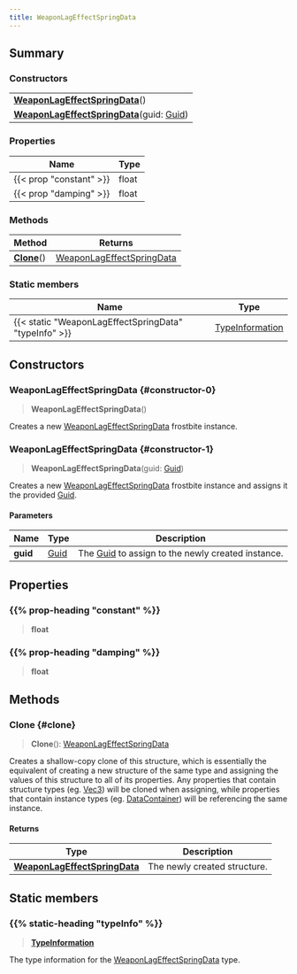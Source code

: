 ```yaml
---
title: WeaponLagEffectSpringData
---
```


## Summary

### Constructors

|  |
| --- |
| **[WeaponLagEffectSpringData](#constructor-0)**() |
| **[WeaponLagEffectSpringData](#constructor-1)**(guid: [Guid](/vext/ref/shared/type/guid)) |

### Properties

| Name | Type |
| ---- | ---- |
| {{< prop "constant" >}} | float |
| {{< prop "damping" >}} | float |

### Methods

| Method | Returns |
| ------ | ------- |
| **[Clone](#clone)**() | [WeaponLagEffectSpringData](/vext/ref/fb/weaponlageffectspringdata) |

### Static members

| Name | Type |
| ---- | ---- |
| {{< static "WeaponLagEffectSpringData" "typeInfo" >}} | [TypeInformation](/vext/ref/shared/type/typeinformation) |

## Constructors

### WeaponLagEffectSpringData {#constructor-0}

> **WeaponLagEffectSpringData**()

Creates a new [WeaponLagEffectSpringData](/vext/ref/fb/weaponlageffectspringdata) frostbite instance.

### WeaponLagEffectSpringData {#constructor-1}

> **WeaponLagEffectSpringData**(guid: [Guid](/vext/ref/shared/type/guid))

Creates a new [WeaponLagEffectSpringData](/vext/ref/fb/weaponlageffectspringdata) frostbite instance and assigns it the provided [Guid](/vext/ref/shared/type/guid).

#### Parameters

| Name | Type | Description |
| ---- | ---- | ----------- |
| **guid** | [Guid](/vext/ref/shared/type/guid) | The [Guid](/vext/ref/shared/type/guid) to assign to the newly created instance. |

## Properties

### {{% prop-heading "constant" %}}

> **float**

### {{% prop-heading "damping" %}}

> **float**

## Methods

### Clone {#clone}

> **Clone**(): [WeaponLagEffectSpringData](/vext/ref/fb/weaponlageffectspringdata)

Creates a shallow-copy clone of this structure, which is essentially the equivalent of creating a new structure of the same type and assigning the values of this structure to all of its properties. Any properties that contain structure types (eg. [Vec3](/vext/ref/shared/type/vec3)) will be cloned when assigning, while properties that contain instance types (eg. [DataContainer](/vext/ref/shared/type/datacontainer)) will be referencing the same instance.

#### Returns

| Type | Description |
| ---- | ----------- |
| **[WeaponLagEffectSpringData](/vext/ref/fb/weaponlageffectspringdata)** | The newly created structure. |

## Static members

### {{% static-heading "typeInfo" %}}

> **[TypeInformation](/vext/ref/shared/type/typeinformation)**

The type information for the [WeaponLagEffectSpringData](/vext/ref/fb/weaponlageffectspringdata) type.

